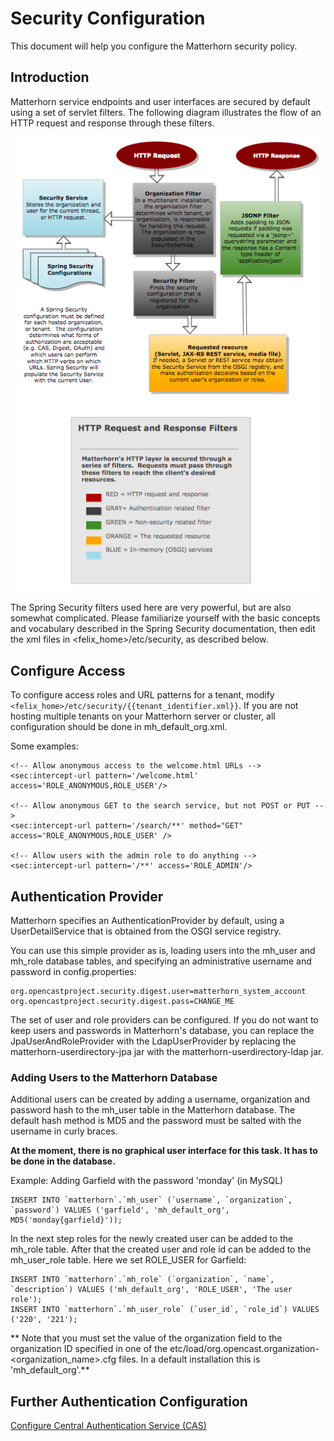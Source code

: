 # Security Configuration

This document will help you configure the Matterhorn security policy.

## Introduction
Matterhorn service endpoints and user interfaces are secured by default using a set of servlet filters. The following diagram illustrates the flow of an HTTP request and response through these filters.

![Diagram](security1.png)

The Spring Security filters used here are very powerful, but are also somewhat complicated. Please familiarize yourself with the basic concepts and vocabulary described in the Spring Security documentation, then edit the xml files in <felix_home>/etc/security, as described below.

## Configure Access
To configure access roles and URL patterns for a tenant, modify `<felix_home>/etc/security/{{tenant_identifier.xml}}`. If you are not hosting multiple tenants on your Matterhorn server or cluster, all configuration should be done in mh_default_org.xml.

Some examples:

    <!-- Allow anonymous access to the welcome.html URLs -->
    <sec:intercept-url pattern='/welcome.html' access='ROLE_ANONYMOUS,ROLE_USER'/>
     
    <!-- Allow anonymous GET to the search service, but not POST or PUT -->
    <sec:intercept-url pattern='/search/**' method="GET" access='ROLE_ANONYMOUS,ROLE_USER' />
     
    <!-- Allow users with the admin role to do anything -->
    <sec:intercept-url pattern='/**' access='ROLE_ADMIN'/>

## Authentication Provider

Matterhorn specifies an AuthenticationProvider by default, using a UserDetailService that is obtained from the OSGI service registry.

You can use this simple provider as is, loading users into the mh_user and mh_role database tables, and specifying an administrative username and password in config.properties:

    org.opencastproject.security.digest.user=matterhorn_system_account
    org.opencastproject.security.digest.pass=CHANGE_ME

The set of user and role providers can be configured. If you do not want to keep users and passwords in Matterhorn's database, you can replace the JpaUserAndRoleProvider with the LdapUserProvider by replacing the matterhorn-userdirectory-jpa jar with the matterhorn-userdirectory-ldap jar.

### Adding Users to the Matterhorn Database
Additional users can be created by adding a username, organization and password hash to the mh_user table in the Matterhorn database. The default hash method is MD5 and the password must be salted with the username in curly braces.

**At the moment, there is no graphical user interface for this task. It has to be done in the database.**
 
Example: Adding Garfield with the password 'monday' (in MySQL)

    INSERT INTO `matterhorn`.`mh_user` (`username`, `organization`, `password`) VALUES ('garfield', 'mh_default_org', MD5('monday{garfield}'));

In the next step roles for the newly created user can be added to the mh_role table. After that the created user and role id can be added to the mh_user_role table. Here we set ROLE_USER for Garfield:

    INSERT INTO `matterhorn`.`mh_role` (`organization`, `name`, `description`) VALUES ('mh_default_org', 'ROLE_USER', 'The user role');
    INSERT INTO `matterhorn`.`mh_user_role` (`user_id`, `role_id`) VALUES ('220', '221');

** Note that you must set the value of the organization field to the organization ID specified in one of the etc/load/org.opencast.organization-<organization_name>.cfg files. In a default installation this is 'mh_default_org'.**
 
## Further Authentication Configuration

[Configure Central Authentication Service (CAS)](security.cas.md)
